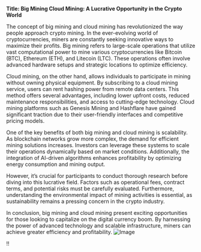**Title: Big Mining Cloud Mining: A Lucrative Opportunity in the Crypto World**

The concept of big mining and cloud mining has revolutionized the way people approach crypto mining. In the ever-evolving world of cryptocurrencies, miners are constantly seeking innovative ways to maximize their profits. Big mining refers to large-scale operations that utilize vast computational power to mine various cryptocurrencies like Bitcoin (BTC), Ethereum (ETH), and Litecoin (LTC). These operations often involve advanced hardware setups and strategic locations to optimize efficiency.

Cloud mining, on the other hand, allows individuals to participate in mining without owning physical equipment. By subscribing to a cloud mining service, users can rent hashing power from remote data centers. This method offers several advantages, including lower upfront costs, reduced maintenance responsibilities, and access to cutting-edge technology. Cloud mining platforms such as Genesis Mining and Hashflare have gained significant traction due to their user-friendly interfaces and competitive pricing models.

One of the key benefits of both big mining and cloud mining is scalability. As blockchain networks grow more complex, the demand for efficient mining solutions increases. Investors can leverage these systems to scale their operations dynamically based on market conditions. Additionally, the integration of AI-driven algorithms enhances profitability by optimizing energy consumption and mining output.

However, it’s crucial for participants to conduct thorough research before diving into this lucrative field. Factors such as operational fees, contract terms, and potential risks must be carefully evaluated. Furthermore, understanding the environmental impact of mining activities is essential, as sustainability remains a pressing concern in the crypto industry.

In conclusion, big mining and cloud mining present exciting opportunities for those looking to capitalize on the digital currency boom. By harnessing the power of advanced technology and scalable infrastructure, miners can achieve greater efficiency and profitability. ![Image](https://github.com/user-attachments/assets/590b50a7-4459-4e76-8a31-559aed223621)

!!